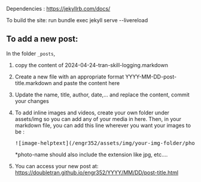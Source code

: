 Dependencies :
https://jekyllrb.com/docs/

To build the site: run 
bundle exec jekyll serve --livereload

## To add a new post:
In the folder `_posts`,
1. copy the content of 2024-04-24-tran-skill-logging.markdown 
2. Create a new file  with an appropriate format YYYY-MM-DD-post-title.markdown and paste the content here
3. Update the name, title, author, date,... and replace the content, commit your changes
4. To add inline images and videos, create your own folder under assets/img so you can add any of your media in here. Then, in your markdown file, you can add this line wherever you want your images to be :
   <pre>![image-helptext](/engr352/assets/img/your-img-folder/photo-name) </pre>

   *photo-name should also include the extension like jpg, etc....
6. You can access your new post at: https://doubletran.github.io/engr352/YYYY/MM/DD/post-title.html 
